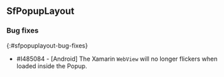 ## SfPopupLayout

### Bug fixes
{:#sfpopuplayout-bug-fixes}

* \#I485084 - [Android] The Xamarin `WebView` will no longer flickers when loaded inside the Popup.

